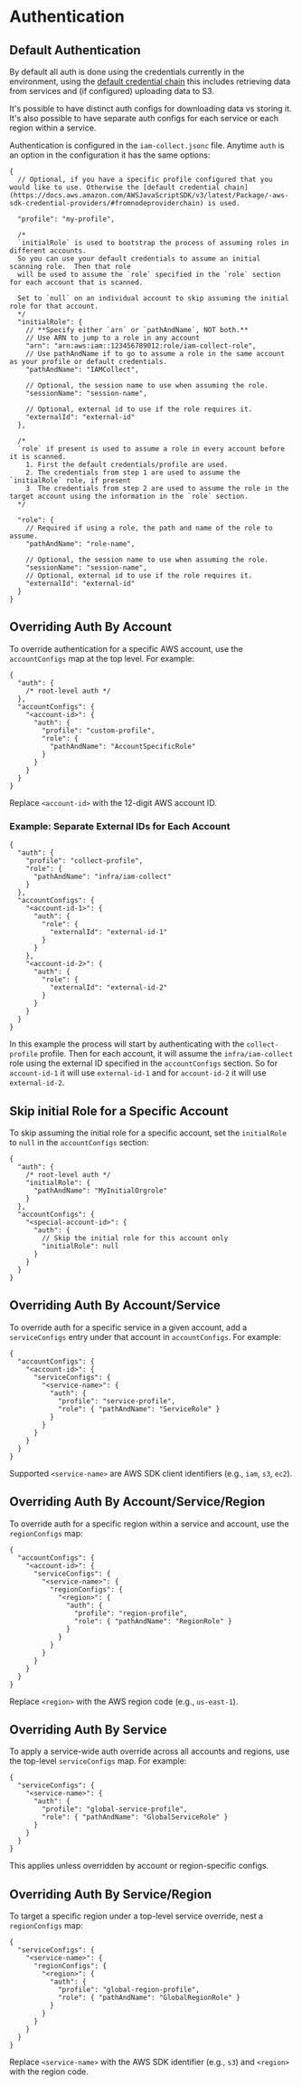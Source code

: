 # Authentication

## Default Authentication

By default all auth is done using the credentials currently in the environment, using the [default credential chain](https://docs.aws.amazon.com/AWSJavaScriptSDK/v3/latest/Package/-aws-sdk-credential-providers/#fromnodeproviderchain) this includes retrieving data from services and (if configured) uploading data to S3.

It's possible to have distinct auth configs for downloading data vs storing it. It's also possible to have separate auth configs for each service or each region within a service.

Authentication is configured in the `iam-collect.jsonc` file. Anytime `auth` is an option in the configuration it has the same options:

```jsonc
{
  // Optional, if you have a specific profile configured that you would like to use. Otherwise the [default credential chain](https://docs.aws.amazon.com/AWSJavaScriptSDK/v3/latest/Package/-aws-sdk-credential-providers/#fromnodeproviderchain) is used.

  "profile": "my-profile",

  /*
  `initialRole` is used to bootstrap the process of assuming roles in different accounts.
  So you can use your default credentials to assume an initial scanning role.  Then that role
  will be used to assume the `role` specified in the `role` section for each account that is scanned.

  Set to `null` on an individual account to skip assuming the initial role for that account.
  */
  "initialRole": {
    // **Specify either `arn` or `pathAndName`, NOT both.**
    // Use ARN to jump to a role in any account
    "arn": "arn:aws:iam::123456789012:role/iam-collect-role",
    // Use pathAndName if to go to assume a role in the same account as your profile or default credentials.
    "pathAndName": "IAMCollect",

    // Optional, the session name to use when assuming the role.
    "sessionName": "session-name",

    // Optional, external id to use if the role requires it.
    "externalId": "external-id"
  },

  /*
  `role` if present is used to assume a role in every account before it is scanned.
    1. First the default credentials/profile are used.
    2. The credentials from step 1 are used to assume the `initialRole` role, if present
    3  The credentials from step 2 are used to assume the role in the target account using the information in the `role` section.
  */

  "role": {
    // Required if using a role, the path and name of the role to assume.
    "pathAndName": "role-name",

    // Optional, the session name to use when assuming the role.
    "sessionName": "session-name",
    // Optional, external id to use if the role requires it.
    "externalId": "external-id"
  }
}
```

## Overriding Auth By Account

To override authentication for a specific AWS account, use the `accountConfigs` map at the top level. For example:

```jsonc
{
  "auth": {
    /* root-level auth */
  },
  "accountConfigs": {
    "<account-id>": {
      "auth": {
        "profile": "custom-profile",
        "role": {
          "pathAndName": "AccountSpecificRole"
        }
      }
    }
  }
}
```

Replace `<account-id>` with the 12-digit AWS account ID.

### Example: Separate External IDs for Each Account

```jsonc
{
  "auth": {
    "profile": "collect-profile",
    "role": {
      "pathAndName": "infra/iam-collect"
    }
  },
  "accountConfigs": {
    "<account-id-1>": {
      "auth": {
        "role": {
          "externalId": "external-id-1"
        }
      }
    },
    "<account-id-2>": {
      "auth": {
        "role": {
          "externalId": "external-id-2"
        }
      }
    }
  }
}
```

In this example the process will start by authenticating with the `collect-profile` profile. Then for each account, it will assume the `infra/iam-collect` role using the external ID specified in the `accountConfigs` section. So for `account-id-1` it will use `external-id-1` and for `account-id-2` it will use `external-id-2`.

## Skip initial Role for a Specific Account

To skip assuming the initial role for a specific account, set the `initialRole` to `null` in the `accountConfigs` section:

```jsonc
{
  "auth": {
    /* root-level auth */
    "initialRole": {
      "pathAndName": "MyInitialOrgrole"
    }
  },
  "accountConfigs": {
    "<special-account-id>": {
      "auth": {
        // Skip the initial role for this account only
        "initialRole": null
      }
    }
  }
}
```

## Overriding Auth By Account/Service

To override auth for a specific service in a given account, add a `serviceConfigs` entry under that account in `accountConfigs`. For example:

```jsonc
{
  "accountConfigs": {
    "<account-id>": {
      "serviceConfigs": {
        "<service-name>": {
          "auth": {
            "profile": "service-profile",
            "role": { "pathAndName": "ServiceRole" }
          }
        }
      }
    }
  }
}
```

Supported `<service-name>` are AWS SDK client identifiers (e.g., `iam`, `s3`, `ec2`).

## Overriding Auth By Account/Service/Region

To override auth for a specific region within a service and account, use the `regionConfigs` map:

```jsonc
{
  "accountConfigs": {
    "<account-id>": {
      "serviceConfigs": {
        "<service-name>": {
          "regionConfigs": {
            "<region>": {
              "auth": {
                "profile": "region-profile",
                "role": { "pathAndName": "RegionRole" }
              }
            }
          }
        }
      }
    }
  }
}
```

Replace `<region>` with the AWS region code (e.g., `us-east-1`).

## Overriding Auth By Service

To apply a service-wide auth override across all accounts and regions, use the top-level `serviceConfigs` map. For example:

```jsonc
{
  "serviceConfigs": {
    "<service-name>": {
      "auth": {
        "profile": "global-service-profile",
        "role": { "pathAndName": "GlobalServiceRole" }
      }
    }
  }
}
```

This applies unless overridden by account or region-specific configs.

## Overriding Auth By Service/Region

To target a specific region under a top-level service override, nest a `regionConfigs` map:

```jsonc
{
  "serviceConfigs": {
    "<service-name>": {
      "regionConfigs": {
        "<region>": {
          "auth": {
            "profile": "global-region-profile",
            "role": { "pathAndName": "GlobalRegionRole" }
          }
        }
      }
    }
  }
}
```

Replace `<service-name>` with the AWS SDK identifier (e.g., `s3`) and `<region>` with the region code.

